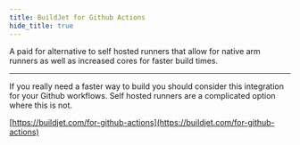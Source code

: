```yaml
---
title: BuildJet for Github Actions
hide_title: true
---
```


A paid for alternative to self hosted runners that allow for native arm runners as well as increased cores for faster build times.

---

If you really need a faster way to build you should consider this integration for your Github workflows. Self hosted runners are a complicated option where this is not.

[https://buildjet.com/for-github-actions](https://buildjet.com/for-github-actions)
